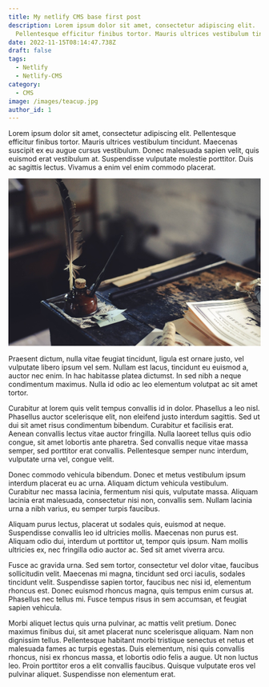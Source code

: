 ```yaml
---
title: My netlify CMS base first post
description: Lorem ipsum dolor sit amet, consectetur adipiscing elit.
  Pellentesque efficitur finibus tortor. Mauris ultrices vestibulum tincidunt.
date: 2022-11-15T08:14:47.738Z
draft: false
tags:
  - Netlify
  - Netlify-CMS
category:
  - CMS
image: /images/teacup.jpg
author_id: 1
---
```

Lorem ipsum dolor sit amet, consectetur adipiscing elit. Pellentesque efficitur finibus tortor. Mauris ultrices vestibulum tincidunt. Maecenas suscipit ex eu augue cursus vestibulum. Donec malesuada sapien velit, quis euismod erat vestibulum at. Suspendisse vulputate molestie porttitor. Duis ac sagittis lectus. Vivamus a enim vel enim commodo placerat. 

![writer desk](/images/writerdesk.jpg "writer desk image for writers")

Praesent dictum, nulla vitae feugiat tincidunt, ligula est ornare justo, vel vulputate libero ipsum vel sem. Nullam est lacus, tincidunt eu euismod a, auctor nec enim. In hac habitasse platea dictumst. In sed nibh a neque condimentum maximus. Nulla id odio ac leo elementum volutpat ac sit amet tortor.

Curabitur at lorem quis velit tempus convallis id in dolor. Phasellus a leo nisl. Phasellus auctor scelerisque elit, non eleifend justo interdum sagittis. Sed ut dui sit amet risus condimentum bibendum. Curabitur et facilisis erat. Aenean convallis lectus vitae auctor fringilla. Nulla laoreet tellus quis odio congue, sit amet lobortis ante pharetra. Sed convallis neque vitae massa semper, sed porttitor erat convallis. Pellentesque semper nunc interdum, vulputate urna vel, congue velit. 

Donec commodo vehicula bibendum. Donec et metus vestibulum ipsum interdum placerat eu ac urna. Aliquam dictum vehicula vestibulum. Curabitur nec massa lacinia, fermentum nisi quis, vulputate massa. Aliquam lacinia erat malesuada, consectetur nisi non, convallis sem. Nullam lacinia urna a nibh varius, eu semper turpis faucibus.

Aliquam purus lectus, placerat ut sodales quis, euismod at neque. Suspendisse convallis leo id ultricies mollis. Maecenas non purus est. Aliquam odio dui, interdum ut porttitor ut, tempor quis ipsum. Nam mollis ultricies ex, nec fringilla odio auctor ac. Sed sit amet viverra arcu. 

Fusce ac gravida urna. Sed sem tortor, consectetur vel dolor vitae, faucibus sollicitudin velit. Maecenas mi magna, tincidunt sed orci iaculis, sodales tincidunt velit. Suspendisse sapien tortor, faucibus nec nisi id, elementum rhoncus est. Donec euismod rhoncus magna, quis tempus enim cursus at. Phasellus nec tellus mi. Fusce tempus risus in sem accumsan, et feugiat sapien vehicula.

Morbi aliquet lectus quis urna pulvinar, ac mattis velit pretium. Donec maximus finibus dui, sit amet placerat nunc scelerisque aliquam. Nam non dignissim tellus. Pellentesque habitant morbi tristique senectus et netus et malesuada fames ac turpis egestas. Duis elementum, nisi quis convallis rhoncus, nisi ex rhoncus massa, et lobortis odio felis a augue. Ut non luctus leo. Proin porttitor eros a elit convallis faucibus. Quisque vulputate eros vel pulvinar aliquet. Suspendisse non elementum erat.